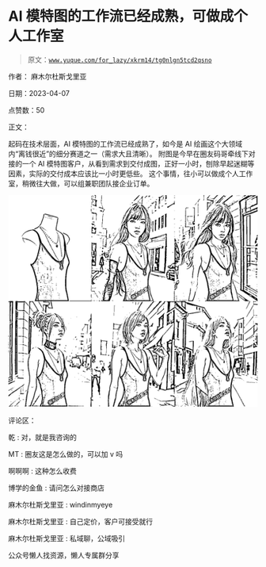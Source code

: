 # AI 模特图的工作流已经成熟，可做成个人工作室

> 原文：[`www.yuque.com/for_lazy/xkrm14/tg0nlgn5tcd2qsno`](https://www.yuque.com/for_lazy/xkrm14/tg0nlgn5tcd2qsno)

作者： 麻木尔杜斯戈里亚

日期：2023-04-07

点赞数：50

正文：

起码在技术层面，AI 模特图的工作流已经成熟了，如今是 AI 绘画这个大领域内“离钱很近”的细分赛道之一（需求大且清晰）。 附图是今早在圈友码哥牵线下对接的一个 AI 模特图客户，从看到需求到交付成图，正好一小时，刨除早起迷糊等因素，实际的交付成本应该比一小时更低些。 这个事情，往小可以做成个人工作室，稍微往大做，可以组兼职团队接企业订单。

![](img/b8eb2753f229d5cc10ea7c03fcff0590.png)  

评论区：

乾 : 对，就是我咨询的

MT : 圈友这是怎么做的，可以加 v 吗

啊啊啊 : 这种怎么收费

博学的金鱼 : 请问怎么对接商店

麻木尔杜斯戈里亚 : windinmyeye

麻木尔杜斯戈里亚 : 自己定价，客户可接受就行

麻木尔杜斯戈里亚 : 私域聊，公域吸引

公众号懒人找资源，懒人专属群分享

